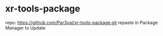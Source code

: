 # xr-tools-package

repo: https://github.com/Par3val/xr-tools-package.git
repaste in Package Manager to Update 
